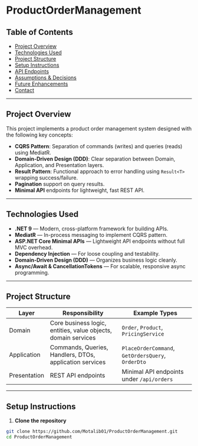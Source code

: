# ProductOrderManagement

## Table of Contents

- [Project Overview](#project-overview)  
- [Technologies Used](#technologies-used)  
- [Project Structure](#project-structure)  
- [Setup Instructions](#setup-instructions)  
- [API Endpoints](#api-endpoints)  
- [Assumptions & Decisions](#assumptions--decisions)  
- [Future Enhancements](#future-enhancements)  
- [Contact](#contact)  

---

## Project Overview

This project implements a product order management system designed with the following key concepts:

- **CQRS Pattern**: Separation of commands (writes) and queries (reads) using MediatR.
- **Domain-Driven Design (DDD)**: Clear separation between Domain, Application, and Presentation layers.
- **Result Pattern**: Functional approach to error handling using `Result<T>` wrapping success/failure.
- **Pagination** support on query results.
- **Minimal API** endpoints for lightweight, fast REST API.

---

## Technologies Used

- **.NET 9** — Modern, cross-platform framework for building APIs.
- **MediatR** — In-process messaging to implement CQRS pattern.
- **ASP.NET Core Minimal APIs** — Lightweight API endpoints without full MVC overhead.
- **Dependency Injection** — For loose coupling and testability.
- **Domain-Driven Design (DDD)** — Organizes business logic cleanly.
- **Async/Await & CancellationTokens** — For scalable, responsive async programming.

---

## Project Structure

| Layer        | Responsibility                                               | Example Types                         |
|--------------|--------------------------------------------------------------|-------------------------------------|
| Domain       | Core business logic, entities, value objects, domain services | `Order`, `Product`, `PricingService` |
| Application  | Commands, Queries, Handlers, DTOs, application services       | `PlaceOrderCommand`, `GetOrdersQuery`, `OrderDto` |
| Presentation | REST API endpoints                                            | Minimal API endpoints under `/api/orders` |

---

## Setup Instructions

1. **Clone the repository**

```bash
git clone https://github.com/Motalib01/ProductOrderManagement.git
cd ProductOrderManagement
